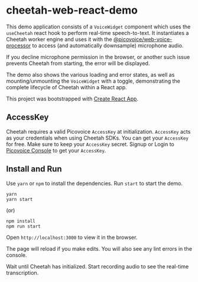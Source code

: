 # cheetah-web-react-demo

This demo application consists of a `VoiceWidget` component which uses the `useCheetah` react hook to perform real-time speech-to-text. It instantiates a Cheetah worker engine and uses it with the [@picovoice/web-voice-processor](https://www.npmjs.com/package/@picovoice/web-voice-processor) to access (and automatically downsample) microphone audio.

If you decline microphone permission in the browser, or another such issue prevents Cheetah from starting, the error will be displayed.

The demo also shows the various loading and error states, as well as mounting/unmounting the `VoiceWidget` with a toggle, demonstrating the complete lifecycle of Cheetah within a React app.

This project was bootstrapped with [Create React App](https://github.com/facebook/create-react-app).

## AccessKey

Cheetah requires a valid Picovoice `AccessKey` at initialization. `AccessKey` acts as your credentials when using Cheetah SDKs.
You can get your `AccessKey` for free. Make sure to keep your `AccessKey` secret.
Signup or Login to [Picovoice Console](https://console.picovoice.ai/) to get your `AccessKey`.

## Install and Run

Use `yarn` or `npm` to install the dependencies. Run `start` to start the demo.

```console
yarn
yarn start
```

(or)

```console
npm install
npm run start
```

Open `http://localhost:3000` to view it in the browser.

The page will reload if you make edits. You will also see any lint errors in the console.

Wait until Cheetah has initialized. Start recording audio to see the real-time transcription.
